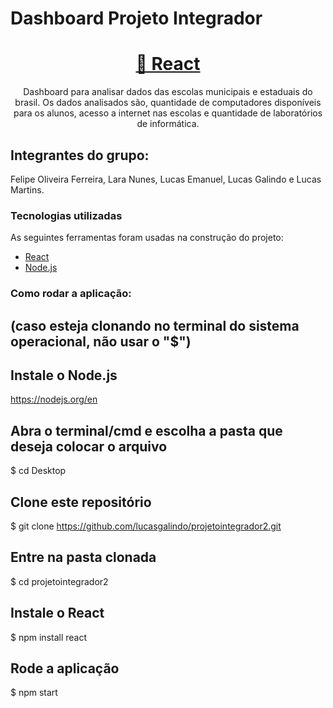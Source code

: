 # Dashboard Projeto Integrador


<h1 align="center">
  <a href="<https://pt-br.reactjs.org/>">🔗 React</a>
</h1>
<p align="center">
  Dashboard para analisar dados das escolas municipais e estaduais do brasil. Os dados analisados são, quantidade de computadores disponíveis 
  para os alunos, acesso a internet nas escolas e quantidade de laboratórios de informática.
</p>


## Integrantes do grupo: 

Felipe Oliveira Ferreira, Lara Nunes, Lucas Emanuel, Lucas Galindo e Lucas Martins.

### Tecnologias utilizadas

As seguintes ferramentas foram usadas na construção do projeto:

- [React](<https://pt-br.reactjs.org/>)
- [Node.js](<https://nodejs.org/en/>)


### Como rodar a aplicação:
## (caso esteja clonando no terminal do sistema operacional, não usar o "$")

## Instale o Node.js
<https://nodejs.org/en>

## Abra o terminal/cmd e escolha a pasta que deseja colocar o arquivo
$ cd Desktop

## Clone este repositório
$ git clone <https://github.com/lucasgalindo/projetointegrador2.git>

## Entre na pasta clonada
$ cd projetointegrador2

## Instale o React
$ npm install react

## Rode a aplicação
$ npm start


